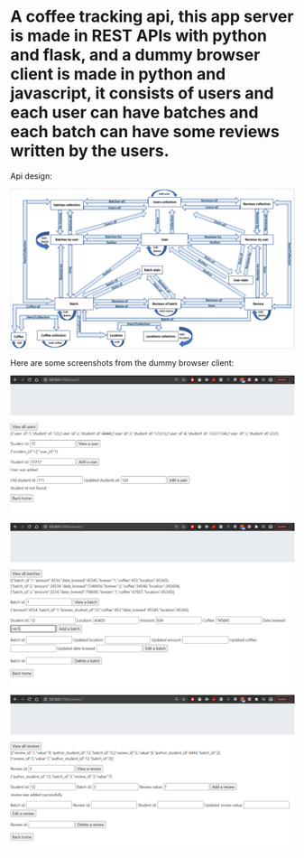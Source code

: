# A coffee tracking api, this app server is made in REST APIs with python and flask, and a dummy browser client is made in python and javascript, it consists of users and each user can have batches and each batch can have some reviews written by the users.


Api design:


![alt text](https://github.com/FadyTawfeek/coffee-api/blob/master/api_design.PNG)


Here are some screenshots from the dummy browser client:


![alt text](https://github.com/FadyTawfeek/coffee-api/blob/master/coffee-api-users.PNG)


![alt text](https://github.com/FadyTawfeek/coffee-api/blob/master/coffee-api-batches.PNG)


![alt text](https://github.com/FadyTawfeek/coffee-api/blob/master/coffee-api-reviews.PNG)


